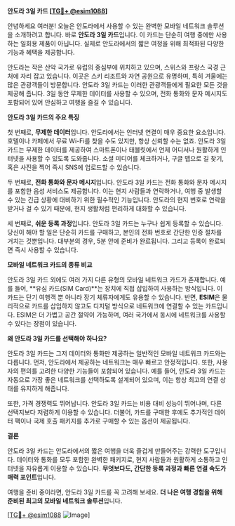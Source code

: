 **안도라 3일 카드 [[TG💪+ @esim1088](https://t.me/s/esim1088)]**

안녕하세요 여러분! 오늘은 안도라에서 사용할 수 있는 완벽한 모바일 네트워크 솔루션을 소개하려고 합니다. 바로 **안도라 3일 카드**입니다. 이 카드는 단순히 여행 중에만 사용하는 일회용 제품이 아닙니다. 실제로 안도라에서의 짧은 여정을 위해 최적화된 다양한 기능과 혜택을 제공합니다.

안도라는 작은 산악 국가로 유럽의 중심부에 위치하고 있으며, 스위스와 프랑스 국경 근처에 자리 잡고 있습니다. 이곳은 스키 리조트와 자연 공원으로 유명하며, 특히 겨울에는 많은 관광객들이 방문합니다. 안도라 3일 카드는 이러한 관광객들에게 필요한 모든 것을 제공해 줍니다. 3일 동안 무제한 데이터를 사용할 수 있으며, 전화 통화와 문자 메시지도 포함되어 있어 안심하고 여행을 즐길 수 있습니다.

**안도라 3일 카드의 주요 특징**

첫 번째로, **무제한 데이터**입니다. 안도라에서는 인터넷 연결이 매우 중요한 요소입니다. 호텔이나 카페에서 무료 Wi-Fi를 찾을 수도 있지만, 항상 신뢰할 수는 없죠. 안도라 3일 카드는 무제한 데이터를 제공하여 스마트폰이나 태블릿에서 언제 어디서나 원활하게 인터넷을 사용할 수 있도록 도와줍니다. 소셜 미디어를 체크하거나, 구글 맵으로 길 찾기, 혹은 사진을 찍어 즉시 SNS에 업로드할 수 있습니다.

두 번째로, **전화 통화와 문자 메시지**입니다. 안도라 3일 카드는 전화 통화와 문자 메시지를 포함한 음성 서비스도 제공합니다. 이는 현지 사람들과 연락하거나, 여행 중 발생할 수 있는 긴급 상황에 대비하기 위한 필수적인 기능입니다. 안도라의 현지 번호로 연락을 받거나 걸 수 있기 때문에, 현지 생활처럼 편리하게 대화할 수 있습니다.

세 번째로, **쉬운 등록 과정**입니다. 안도라 3일 카드는 누구나 쉽게 등록할 수 있습니다. 당신이 해야 할 일은 단순히 카드를 구매하고, 본인의 전화 번호로 간단한 인증 절차를 거치는 것뿐입니다. 대부분의 경우, 5분 안에 준비가 완료됩니다. 그리고 등록이 완료되면 즉시 사용할 수 있습니다.

**모바일 네트워크 카드의 종류 비교**

안도라 3일 카드 외에도 여러 가지 다른 유형의 모바일 네트워크 카드가 존재합니다. 예를 들어, **유심 카드(SIM Card)**는 장치에 직접 삽입하여 사용하는 방식입니다. 이 카드는 단기 여행객 뿐 아니라 장기 체류자에게도 유용할 수 있습니다. 반면, **ESIM**은 물리적으로 카드를 삽입하지 않고도 디지털 방식으로 네트워크에 연결할 수 있는 카드입니다. ESIM은 더 가볍고 공간 절약이 가능하며, 여러 국가에서 동시에 네트워크를 사용할 수 있다는 장점이 있습니다.

**왜 안도라 3일 카드를 선택해야 하나요?**

안도라 3일 카드는 그저 데이터와 통화만 제공하는 일반적인 모바일 네트워크 카드와는 다릅니다. 먼저, 안도라에서 제공하는 네트워크는 매우 빠르고 안정적입니다. 또한, 사용자의 편의를 고려한 다양한 기능들이 포함되어 있습니다. 예를 들어, 안도라 3일 카드는 자동으로 가장 좋은 네트워크를 선택하도록 설계되어 있으며, 이는 항상 최고의 연결 상태를 유지하게 해줍니다.

또한, 가격 경쟁력도 뛰어납니다. 안도라 3일 카드는 비용 대비 성능이 뛰어나며, 다른 선택지보다 저렴하게 이용할 수 있습니다. 더불어, 카드를 구매한 후에도 추가적인 데이터 팩이나 국제 호출 패키지를 추가로 구매할 수 있는 옵션이 제공됩니다.

**결론**

안도라 3일 카드는 안도라에서의 짧은 여행을 더욱 즐겁게 만들어주는 강력한 도구입니다. 데이터와 통화를 모두 포함한 완벽한 패키지로, 현지 사람들과 원활하게 소통하고 인터넷을 자유롭게 이용할 수 있습니다. **무엇보다도, 간단한 등록 과정과 빠른 연결 속도가 매력 포인트**입니다.

여행을 준비 중이라면, 안도라 3일 카드를 꼭 고려해 보세요. **더 나은 여행 경험을 위해 준비된 최고의 모바일 네트워크 솔루션**입니다.

[[TG💪+ @esim1088](https://t.me/s/esim1088) ![Image](https://i.postimg.cc/Y0z9fWf4/image.png)]